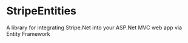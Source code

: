 # StripeEntities
A library for integrating Stripe.Net into your ASP.Net MVC web app via Entity Framework
